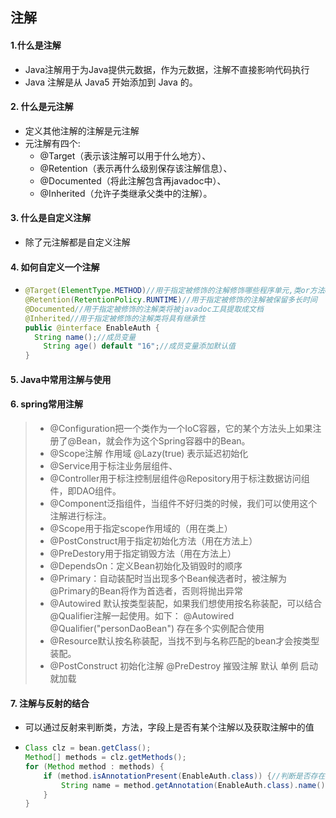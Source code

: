 ## 注解

#### 1.什么是注解

- Java注解用于为Java提供元数据，作为元数据，注解不直接影响代码执行
- Java 注解是从 Java5 开始添加到 Java 的。 

#### 2. 什么是元注解

- 定义其他注解的注解是元注解
- 元注解有四个:
  - @Target（表示该注解可以用于什么地方）、
  - @Retention（表示再什么级别保存该注解信息）、
  - @Documented（将此注解包含再javadoc中）、
  - @Inherited（允许子类继承父类中的注解）。 

#### 3. 什么是自定义注解

- 除了元注解都是自定义注解

#### 4. 如何自定义一个注解

- ```java
  @Target(ElementType.METHOD)//用于指定被修饰的注解修饰哪些程序单元,类or方法or字段
  @Retention(RetentionPolicy.RUNTIME)//用于指定被修饰的注解被保留多长时间
  @Documented//用于指定被修饰的注解类将被javadoc工具提取成文档
  @Inherited//用于指定被修饰的注解类将具有继承性
  public @interface EnableAuth {
  	String name();//成员变量
      String age() default "16";//成员变量添加默认值
  }
  ```

#### 5. Java中常用注解与使用

#### 6. spring常用注解

> - @Configuration把一个类作为一个IoC容器，它的某个方法头上如果注册了@Bean，就会作为这个Spring容器中的Bean。 
> - @Scope注解 作用域 @Lazy(true) 表示延迟初始化
> -  @Service用于标注业务层组件、
> -  @Controller用于标注控制层组件@Repository用于标注数据访问组件，即DAO组件。
> -  @Component泛指组件，当组件不好归类的时候，我们可以使用这个注解进行标注。 
> - @Scope用于指定scope作用域的（用在类上）
> -  @PostConstruct用于指定初始化方法（用在方法上）
> -  @PreDestory用于指定销毁方法（用在方法上）
> -  @DependsOn：定义Bean初始化及销毁时的顺序 
> - @Primary：自动装配时当出现多个Bean候选者时，被注解为@Primary的Bean将作为首选者，否则将抛出异常 
> - @Autowired 默认按类型装配，如果我们想使用按名称装配，可以结合@Qualifier注解一起使用。如下： @Autowired @Qualifier("personDaoBean") 存在多个实例配合使用
> -  @Resource默认按名称装配，当找不到与名称匹配的bean才会按类型装配。 
> - @PostConstruct 初始化注解 @PreDestroy 摧毁注解 默认 单例  启动就加载 

#### 7. 注解与反射的结合

- 可以通过反射来判断类，方法，字段上是否有某个注解以及获取注解中的值 

- ```java
  Class clz = bean.getClass();
  Method[] methods = clz.getMethods();
  for (Method method : methods) {
      if (method.isAnnotationPresent(EnableAuth.class)) {//判断是否存在某个注解
          String name = method.getAnnotation(EnableAuth.class).name();//获取注解对象，然后获取值
      }
  }
  
  ```

  

